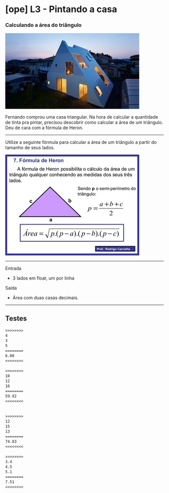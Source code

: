 # [ope] L3 - Pintando a casa
### Calculando a área do triângulo

![](logo.jpg)

Fernando comprou uma casa triangular. Na hora de calcular a quantidade de tinta pra pintar, precisou descobrir como calcular a área de um triângulo. Deu de cara com a fórmula de Heron.

---

Utilize a seguinte fórmula para calcular a área de um triângulo a partir do tamanho de seus lados.

![](heron.jpg)

---

Entrada
- 3 lados em float, um por linha

Saída
- Área com duas casas decimais.

---
## Testes

```
>>>>>>>>
4
3
5
========
6.00
<<<<<<<<

>>>>>>>>
10
12
16
========
59.92
<<<<<<<<


>>>>>>>>
12
15
13
========
74.83
<<<<<<<<

>>>>>>>>
3.4
4.5
5.1
========
7.51
<<<<<<<<

```